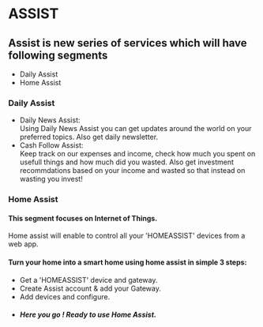 # <UNDER-DEVELOPMENT>
# ASSIST
## Assist is new series of services which will have following segments
* Daily Assist
* Home Assist

### Daily Assist
* Daily News Assist:\
Using Daily News Assist you can get updates around the world on your preferred topics.
Also get daily newsletter.
* Cash Follow Assist:\
Keep track on our expenses and income, check how much you spent on usefull things and how much did you wasted.
Also get investment recommdations based on your income and wasted so that instead on wasting you invest!

### Home Assist
#### This segment focuses on Internet of Things.
Home assist will enable to control all your 'HOMEASSIST' devices from a web app.
#### Turn your home into a smart home using home assist in simple 3 steps:
* Get a 'HOMEASSIST' device and gateway.
* Create Assist account & add your Gateway.
* Add devices and configure.
* ##### Here you go ! Ready to use Home Assist. 
